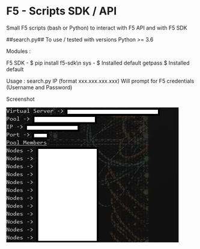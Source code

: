 # F5 - Scripts SDK / API
Small F5 scripts (bash or Python) to interact with F5 API and with F5 SDK

##search.py##
To use / tested with versions Python >= 3.6

Modules : 

F5 SDK - $ pip install f5-sdk\n
sys - $ Installed default
getpass $ Installed default

Usage : 
search.py IP (format xxx.xxx.xxx.xxx)
Will prompt for F5 credentials (Username and Password)

Screenshot

![alt text](https://github.com/ambmarques/f5scripts/blob/main/search_screenshot.PNG?raw=true)

